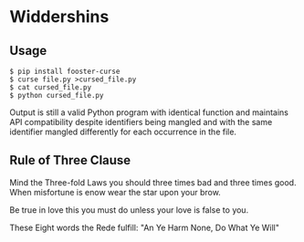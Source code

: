 # Widdershins

## Usage

    $ pip install fooster-curse
    $ curse file.py >cursed_file.py
    $ cat cursed_file.py
    $ python cursed_file.py

Output is still a valid Python program with identical function and maintains API compatibility despite identifiers being mangled and with the same identifier mangled differently for each occurrence in the file.


## Rule of Three Clause

Mind the Three-fold Laws you should three times bad and three times good.
When misfortune is enow wear the star upon your brow.

Be true in love this you must do unless your love is false to you.

These Eight words the Rede fulfill:
"An Ye Harm None, Do What Ye Will"
